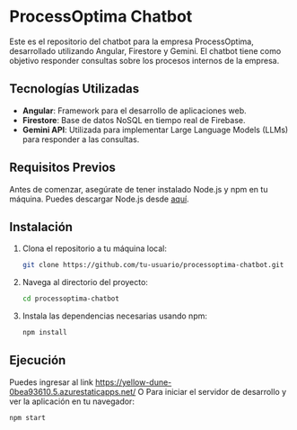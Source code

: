 # ProcessOptima Chatbot

Este es el repositorio del chatbot para la empresa ProcessOptima, desarrollado utilizando Angular, Firestore y Gemini. El chatbot tiene como objetivo responder consultas sobre los procesos internos de la empresa.

## Tecnologías Utilizadas

- **Angular**: Framework para el desarrollo de aplicaciones web.
- **Firestore**: Base de datos NoSQL en tiempo real de Firebase.
- **Gemini API**: Utilizada para implementar Large Language Models (LLMs) para responder a las consultas.

## Requisitos Previos

Antes de comenzar, asegúrate de tener instalado Node.js y npm en tu máquina. Puedes descargar Node.js desde [aquí](https://nodejs.org/).

## Instalación

1. Clona el repositorio a tu máquina local:
    ```sh
    git clone https://github.com/tu-usuario/processoptima-chatbot.git
    ```
2. Navega al directorio del proyecto:
    ```sh
    cd processoptima-chatbot
    ```
3. Instala las dependencias necesarias usando npm:
    ```sh
    npm install
    ```

## Ejecución
Puedes ingresar al link https://yellow-dune-0bea93610.5.azurestaticapps.net/
O
Para iniciar el servidor de desarrollo y ver la aplicación en tu navegador:

```sh
npm start
